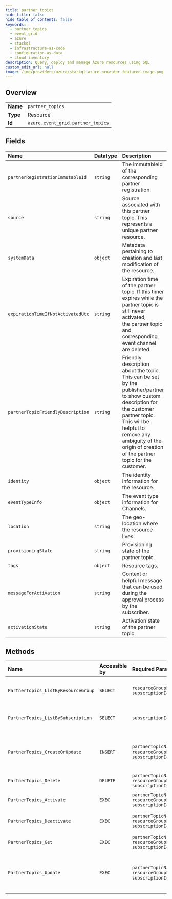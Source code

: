 ```yaml
---
title: partner_topics
hide_title: false
hide_table_of_contents: false
keywords:
  - partner_topics
  - event_grid
  - azure    
  - stackql
  - infrastructure-as-code
  - configuration-as-data
  - cloud inventory
description: Query, deploy and manage Azure resources using SQL
custom_edit_url: null
image: /img/providers/azure/stackql-azure-provider-featured-image.png
---
```

  
    

## Overview
<table><tbody>
<tr><td><b>Name</b></td><td><code>partner_topics</code></td></tr>
<tr><td><b>Type</b></td><td>Resource</td></tr>
<tr><td><b>Id</b></td><td><code>azure.event_grid.partner_topics</code></td></tr>
</tbody></table>

## Fields
| Name | Datatype | Description |
|:-----|:---------|:------------|
| `partnerRegistrationImmutableId` | `string` | The immutableId of the corresponding partner registration. |
| `source` | `string` | Source associated with this partner topic. This represents a unique partner resource. |
| `systemData` | `object` | Metadata pertaining to creation and last modification of the resource. |
| `expirationTimeIfNotActivatedUtc` | `string` | Expiration time of the partner topic. If this timer expires while the partner topic is still never activated,<br />the partner topic and corresponding event channel are deleted. |
| `partnerTopicFriendlyDescription` | `string` | Friendly description about the topic. This can be set by the publisher/partner to show custom description for the customer partner topic.<br />This will be helpful to remove any ambiguity of the origin of creation of the partner topic for the customer. |
| `identity` | `object` | The identity information for the resource. |
| `eventTypeInfo` | `object` | The event type information for Channels. |
| `location` | `string` | The geo-location where the resource lives |
| `provisioningState` | `string` | Provisioning state of the partner topic. |
| `tags` | `object` | Resource tags. |
| `messageForActivation` | `string` | Context or helpful message that can be used during the approval process by the subscriber. |
| `activationState` | `string` | Activation state of the partner topic. |
## Methods
| Name | Accessible by | Required Params | Description |
|:-----|:--------------|:----------------|:------------|
| `PartnerTopics_ListByResourceGroup` | `SELECT` | `resourceGroupName, subscriptionId` | List all the partner topics under a resource group. |
| `PartnerTopics_ListBySubscription` | `SELECT` | `subscriptionId` | List all the partner topics under an Azure subscription. |
| `PartnerTopics_CreateOrUpdate` | `INSERT` | `partnerTopicName, resourceGroupName, subscriptionId` | Asynchronously creates a new partner topic with the specified parameters. |
| `PartnerTopics_Delete` | `DELETE` | `partnerTopicName, resourceGroupName, subscriptionId` | Delete existing partner topic. |
| `PartnerTopics_Activate` | `EXEC` | `partnerTopicName, resourceGroupName, subscriptionId` | Activate a newly created partner topic. |
| `PartnerTopics_Deactivate` | `EXEC` | `partnerTopicName, resourceGroupName, subscriptionId` | Deactivate specific partner topic. |
| `PartnerTopics_Get` | `EXEC` | `partnerTopicName, resourceGroupName, subscriptionId` | Get properties of a partner topic. |
| `PartnerTopics_Update` | `EXEC` | `partnerTopicName, resourceGroupName, subscriptionId` | Asynchronously updates a partner topic with the specified parameters. |
